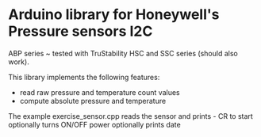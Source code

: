 # Arduino library for Honeywell's Pressure sensors I2C

  ABP series ~ tested with 
  TruStability HSC and SSC series (should also work).

  This library implements the following features:

   - read raw pressure and temperature count values
   - compute absolute pressure and temperature

   The example exercise_sensor.cpp
    reads the sensor and prints - CR to start
    optionally turns ON/OFF power
    optionally prints date 

